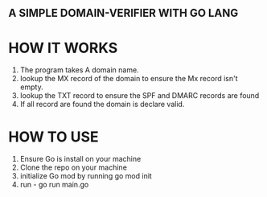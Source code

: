 ## A SIMPLE DOMAIN-VERIFIER WITH GO LANG

# HOW IT WORKS
1. The program takes A domain name.
2. lookup the MX record of the domain to ensure the Mx record isn't empty.
3. lookup the TXT record to ensure the SPF and DMARC records are found
4. If all record are found the domain is declare valid.

# HOW TO USE
1. Ensure Go is install on your machine
2. Clone the repo on your machine
3. initialize Go mod by running go mod init 
4. run - go run main.go

